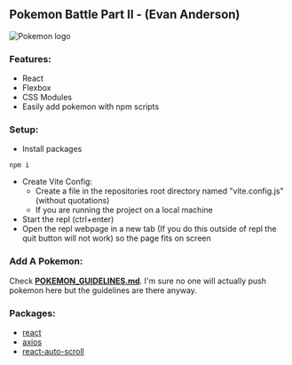 ## Pokemon Battle Part II - (Evan Anderson)

![Pokemon logo](https://upload.wikimedia.org/wikipedia/commons/thumb/9/98/International_Pok%C3%A9mon_logo.svg/640px-International_Pok%C3%A9mon_logo.svg.png)

### Features:
- React
- Flexbox
- CSS Modules
- Easily add pokemon with npm scripts

### Setup:
- Install packages
```
npm i
```
- Create Vite Config:
  - Create a file in the repositories root directory named "vite.config.js" (without quotations)
  - If you are running the project on a local machine
- Start the repl (ctrl+enter)
- Open the repl webpage in a new tab (If you do this outside of repl the quit button will not work) so the page fits on screen

### Add A Pokemon:
Check [**POKEMON_GUIDELINES.md**](https://github.com/TheeeEVan/PokemonBattle/blob/main/POKEMON_GUIDELINES.md). I'm sure no one will actually push pokemon here but the guidelines are there anyway.
### Packages:
- [react](https://reactjs.org/)
- [axios](https://www.npmjs.com/package/axios)
- [react-auto-scroll](https://github.com/brianmcallister/react-auto-scroll)